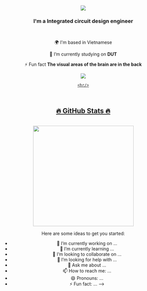 
<h1 align="center">
    <img src="https://readme-typing-svg.herokuapp.com?font=Righteous&size=35&duration=4000&pause=1000&center=true&random=false&width=500&height=70&lines=Hi+There+%F0%9F%91%8B;I'm+Cong+Thanh+!" /></h1>

<h3 align="center">I'm a Integrated circuit design engineer</h3>

<br/>

<div align="center">

 🌍 I'm based in Vietnamese 
  
  🔭 I’m currently studying on **DUT**

   ⚡ Fun fact **The visual areas of the brain are in the back**

   </div>

<div align="center"> 
  <a href="mailto:trinhthanh2712.work@gmail.com">
    <img src="https://img.shields.io/badge/Gmail-333333?style=for-the-badge&logo=gmail&logoColor=red" />

    <hr/>
<br>
<h2 align="center">🔥 GitHub Stats 🔥</h2>
<!-- https://github.com/anuraghazra/github-readme-stats -->
<br>
<div align=center>
  <a href="#" title="thanhtin4401">
    <img width="315" align="center" src="https://github-readme-stats.vercel.app/api?username=Bomoursenfant&theme=tokyonight&show_icons=true&hide_border=false&count_private=true" />
  </a>
  
Here are some ideas to get you started:

- 🔭 I’m currently working on ...
- 🌱 I’m currently learning ...
- 👯 I’m looking to collaborate on ...
- 🤔 I’m looking for help with ...
- 💬 Ask me about ...
- 📫 How to reach me: ...
- 😄 Pronouns: ...
- ⚡ Fun fact: ...
-->
